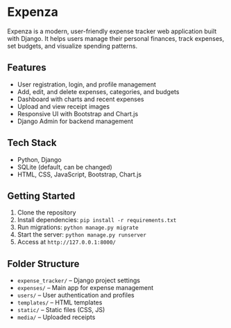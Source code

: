 # Expenza

Expenza is a modern, user-friendly expense tracker web application built with Django. It helps users manage their personal finances, track expenses, set budgets, and visualize spending patterns.

## Features
- User registration, login, and profile management
- Add, edit, and delete expenses, categories, and budgets
- Dashboard with charts and recent expenses
- Upload and view receipt images
- Responsive UI with Bootstrap and Chart.js
- Django Admin for backend management

## Tech Stack
- Python, Django
- SQLite (default, can be changed)
- HTML, CSS, JavaScript, Bootstrap, Chart.js

## Getting Started
1. Clone the repository
2. Install dependencies: `pip install -r requirements.txt`
3. Run migrations: `python manage.py migrate`
4. Start the server: `python manage.py runserver`
5. Access at `http://127.0.0.1:8000/`

## Folder Structure
- `expense_tracker/` – Django project settings
- `expenses/` – Main app for expense management
- `users/` – User authentication and profiles
- `templates/` – HTML templates
- `static/` – Static files (CSS, JS)
- `media/` – Uploaded receipts